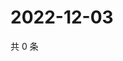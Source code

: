 # 2022-12-03

共 0 条

<!-- BEGIN WEIBO -->
<!-- 最后更新时间 Sat Dec 03 2022 05:12:20 GMT+0800 (China Standard Time) -->

<!-- END WEIBO -->
